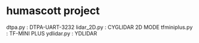 # humascott project

dtpa.py : DTPA-UART-3232
lidar_2D.py : CYGLIDAR 2D MODE
tfminiplus.py : TF-MINI PLUS
ydlidar.py : YDLIDAR
